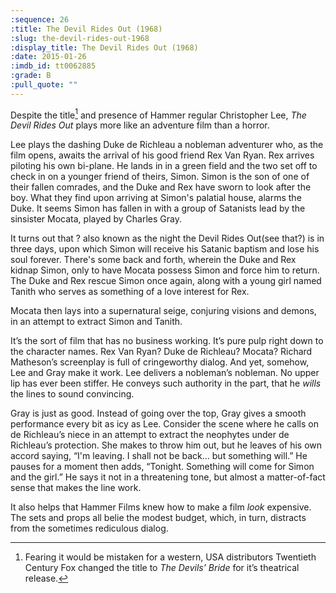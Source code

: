 ```yaml
---
:sequence: 26
:title: The Devil Rides Out (1968)
:slug: the-devil-rides-out-1968
:display_title: The Devil Rides Out (1968)
:date: 2015-01-26
:imdb_id: tt0062885
:grade: B
:pull_quote: ""
---
```

Despite the title[^1] and presence of Hammer regular Christopher Lee, _The Devil Rides Out_ plays more like an adventure film than a horror. 

Lee plays the dashing Duke de Richleau a nobleman adventurer who, as the film opens, awaits the arrival of his good friend Rex Van Ryan. Rex arrives piloting his own bi-plane. He lands in in a green field and the two set off to check in on a younger friend of theirs, Simon. Simon is the son of one of their fallen comrades, and the Duke and Rex have sworn to look after the boy. What they find upon arriving at Simon's palatial house, alarms the Duke. It seems Simon has fallen in with a group of Satanists lead by the sinsister Mocata, played by Charles Gray.

It turns out that ? also known as the night the Devil Rides Out(see that?) is in three days, upon which Simon will receive his Satanic baptism and lose his soul forever. There's some back and forth, wherein the Duke and Rex kidnap Simon, only to have Mocata possess Simon and force him to return. The Duke and Rex rescue Simon once again, along with a young girl named Tanith who serves as something of a love interest for Rex. 

Mocata then lays into a supernatural seige, conjuring visions and demons, in an attempt to extract Simon and Tanith. 

It’s the sort of film that has no business working. It’s pure pulp right down to the character names. Rex Van Ryan? Duke de Richleau? Mocata? Richard Matheson’s screenplay is full of cringeworthy dialog. And yet, somehow, Lee and Gray make it work. Lee delivers a nobleman’s nobleman. No upper lip has ever been stiffer. He conveys such authority in the part, that he _wills_ the lines to sound convincing. 

Gray is just as good. Instead of going over the top, Gray gives a smooth performance every bit as icy as Lee. Consider the scene where he calls on de Richleau’s niece in an attempt to extract the neophytes under de Richleau’s protection. She makes to throw him out, but he leaves of his own accord saying, “I'm leaving.
I shall not be back... but something will.” He pauses for a moment then adds, “Tonight. Something will come for Simon and the girl.” He says it not in a threatening tone, but almost a matter-of-fact sense that makes the line work.

It also helps that Hammer Films knew how to make a film _look_ expensive. The sets and props all belie the modest budget, which, in turn, distracts from the sometimes rediculous dialog. 

[^1]: Fearing it would be mistaken for a western, USA distributors Twentieth Century Fox changed the title to _The Devils’ Bride_ for it’s theatrical release.
